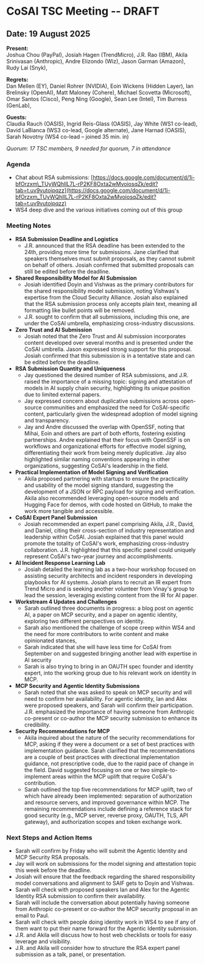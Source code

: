 # CoSAI TSC Meeting -- DRAFT

## Date: 19 August 2025

**Present:**    
 Joshua Chou (PayPal), Josiah Hagen (TrendMicro), J.R. Rao (IBM), Akila Srinivasan (Anthropic), Andre Elizondo (Wiz),  Jason Garman (Amazon), Rudy Lai (Snyk), 

**Regrets:**  
Dan Mellen (EY), Daniel Rohrer (NVIDIA),  Eoin Wickens (Hidden Layer), Ian Brelinsky (OpenAI),  Matt Maloney (Cohere), Michael Scovetta (Microsoft), Omar Santos (Cisco), Peng Ning (Google),  Sean Lee (Intel), Tim Burress (GenLab), 

**Guests:**   
Claudia Rauch (OASIS), Ingrid Reis-Glass (OASIS),  Jay White (WS1 co-lead), David LaBianca (WS3 co-lead, Google alternate), Jane Harnad (OASIS), Sarah Novotny (WS4 co-lead – joined 35 min. in)

*Quorum: 17 TSC members, 9 needed for quorum,  7 in attendance*

### Agenda

* Chat about RSA submissions: [https://docs.google.com/document/d/1i-bfOrzxm\_TUyWQhIlL7L-rP2KF8Oxta2wMvoiosqZk/edit?tab=t.uv9vutoipqzz](https://docs.google.com/document/d/1i-bfOrzxm_TUyWQhIlL7L-rP2KF8Oxta2wMvoiosqZk/edit?tab=t.uv9vutoipqzz)
* WS4 deep dive and the various initiatives coming out of this group

### Meeting Notes

* **RSA Submission Deadline and Logistics**  
  *  J.R. announced that the RSA deadline has been extended to the 24th, providing more time for submissions. Jane clarified that speakers themselves must submit proposals, as they cannot submit on behalf of others. Josiah confirmed that submitted proposals can still be edited before the deadline.  
* **Shared Responsibility Model for AI Submission**  
  *  Josiah identified Doyin and Vishwas as the primary contributors for the shared responsibility model submission, noting Vishwas's expertise from the Cloud Security Alliance. Josiah also explained that the RSA submission process only accepts plain text, meaning all formatting like bullet points will be removed.  
  *  J.R. sought to confirm that all submissions, including this one, are under the CoSAI umbrella, emphasizing cross-industry discussions.  
* **Zero Trust and AI Submission**  
  * Josiah noted that the Zero Trust and AI submission incorporates content developed over several months and is presented under the CoSAI umbrella. Jason expressed strong support for this proposal. Josiah confirmed that this submission is in a tentative state and can be edited before the deadline.  
* **RSA Submission Quantity and Uniqueness**  
  * Jay questioned the desired number of RSA submissions, and J.R. raised the importance of a missing topic: signing and attestation of models in AI supply chain security, highlighting its unique position due to limited external papers.   
  * Jay expressed concern about duplicative submissions across open-source communities and emphasized the need for CoSAI-specific content, particularly given the widespread adoption of model signing and transparency.  
  * Jay and Andre discussed the overlap with OpenSSF, noting that Mihai, Eoin and others are part of both efforts, fostering existing partnerships. Andre explained that their focus with OpenSSF is on workflows and organizational efforts for effective model signing, differentiating their work from being merely duplicative. Jay also highlighted similar naming conventions appearing in other organizations, suggesting CoSAI's leadership in the field.  
* **Practical Implementation of Model Signing and Verification**   
  * Akila proposed partnering with startups to ensure the practicality and usability of the model signing standard, suggesting the development of a JSON or RPC payload for signing and verification. Akila also recommended leveraging open-source models and Hugging Face for demos, with code hosted on GitHub, to make the work more tangible and accessible.  
* **CoSAI Expert Panel Submission**   
  * Josiah recommended an expert panel comprising Akila, J.R., David, and Daniel, citing their cross-section of industry representation and leadership within CoSAI. Josiah explained that this panel would promote the totality of CoSAI's work, emphasizing cross-industry collaboration. J.R. highlighted that this specific panel could uniquely represent CoSAI's two-year journey and accomplishments.  
* **AI Incident Response Learning Lab**  
  * Josiah detailed the learning lab as a two-hour workshop focused on assisting security architects and incident responders in developing playbooks for AI systems. Josiah plans to recruit an IR expert from Trend Micro and is seeking another volunteer from Vinay's group to lead the session, leveraging existing content from the IR for AI paper.  
* **Workstream 4 Updates and Challenges**   
  * Sarah outlined three documents in progress: a blog post on agentic AI, a paper on MCP security, and a paper on agentic identity, exploring two different perspectives on identity.   
  * Sarah also mentioned the challenge of scope creep within WS4 and the need for more contributors to write content and make opinionated stances,  
  * Sarah indicated that she will have less time for CoSAI from September on and suggested bringing another lead with expertise in AI security  
  *  Sarah is also trying to bring in an OAUTH spec founder and identity expert, into the working group due to his relevant work on identity in MCP.  
* **MCP Security and Agentic Identity Submissions**  
  * Sarah noted that she was asked to speak on MCP security and will need to confirm her availability. For agentic identity, Ian and Alex were proposed speakers, and Sarah will confirm their participation. J.R. emphasized the importance of having someone from Anthropic co-present or co-author the MCP security submission to enhance its credibility.  
* **Security Recommendations for MCP**   
  * Akila inquired about the nature of the security recommendations for MCP, asking if they were a document or a set of best practices with implementation guidance. Sarah clarified that the recommendations are a couple of best practices with directional implementation guidance, not prescriptive code, due to the rapid pace of change in the field. David suggested focusing on one or two simple-to-implement areas within the MCP uplift that require CoSAI's contribution.  
  * Sarah outlined the top five recommendations for MCP uplift, two of which have already been implemented: separation of authorization and resource servers, and improved governance within MCP. The remaining recommendations include defining a reference stack for good security (e.g., MCP server, reverse proxy, OAUTH, TLS, API gateway), and authorization scopes and token exchange work.

### Next Steps and Action Items

* Sarah will confirm by Friday who will submit the Agentic Identity and MCP Security RSA proposals.  
* Jay will work on submissions for the model signing and attestation topic this week before the deadline.  
* Josiah will ensure that the feedback regarding the shared responsibility model conversations and alignment to SAIF gets to Doyin and Vishwas.  
* Sarah will check with proposed speakers Ian and Alex for the Agentic Identity RSA submission to confirm their availability.  
* Sarah will include the conversation about potentially having someone from Anthropic co-present or co-author the MCP security proposal in an email to Paul.  
* Sarah will check with people doing identity work in WS4 to see if any of them want to put their name forward for the Agentic Identity submission.  
* J.R. and Akila will discuss how to host web checklists or tools for easy leverage and visibility.  
* J.R. and Akila will consider how to structure the RSA expert panel submission as a talk, panel, or presentation.

